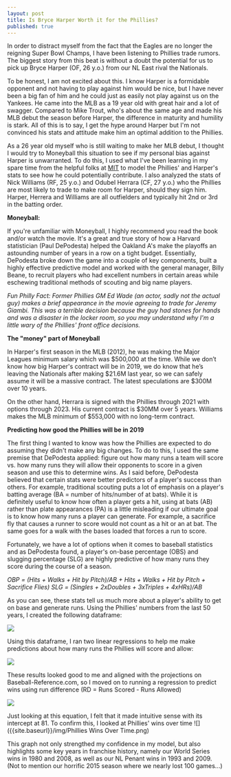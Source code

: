 ```yaml
---
layout: post
title: Is Bryce Harper Worth it for the Phillies?
published: true
---
```


In order to distract myself from the fact that the Eagles are no longer the reigning Super Bowl Champs, I have been listening to Phillies trade rumors. The biggest story from this beat is without a doubt the potential for us to pick up Bryce Harper (OF, 26 y.o.) from our NL East rival the Nationals. 

To be honest, I am not excited about this. I know Harper is a formidable opponent and not having to play against him would be nice, but I have never been a big fan of him and he could just as easily not play against us on the Yankees. He came into the MLB as a 19 year old with great hair and a lot of swagger. Compared to Mike Trout, who's about the same age and made his MLB debut the season before Harper, the difference in maturity and humility is stark. All of this is to say, I get the hype around Harper but I'm not convinced his stats and attitude make him an optimal addition to the Phillies.

As a 26 year old myself who is still waiting to make her MLB debut, I thought I would try to Moneyball this situation to see if my personal bias against Harper is unwarranted. To do this, I used what I've been learning in my spare time from the helpful folks at [MIT](https://ocw.mit.edu/courses/sloan-school-of-management/15-071-the-analytics-edge-spring-2017/index.htm) to model the Phillies' and Harper's stats to see how he could potentially contribute. I also analyzed the stats of Nick Williams (RF, 25 y.o.) and Odubel Herrara (CF, 27 y.o.) who the Phillies are most likely to trade to make room for Harper, should they sign him. Harper, Herrera and Williams are all outfielders and typically hit 2nd or 3rd in the batting order.

**Moneyball:**

If you're unfamiliar with Moneyball, I highly recommend you read the book and/or watch the movie. It's a great and true story of how a Harvard statistician (Paul DePodesta) helped the Oakland A's make the playoffs an astounding number of years in a row on a tight budget. Essentially, DePodesta broke down the game into a couple of key components, built a highly effective predictive model and worked with the general manager, Billy Beane, to recruit players who had excellent numbers in certain areas while eschewing traditional methods of scouting and big name players.

*Fun Philly Fact: Former Phillies GM Ed Wade (an actor, sadly not the actual guy) makes a brief appearance in the movie agreeing to trade for Jeremy Giambi. This was a terrible decision because the guy had stones for hands and was a disaster in the locker room, so you may understand why I'm a little wary of the Phillies' front office decisions.* 

**The "money" part of Moneyball**

In Harper's first season in the MLB (2012), he was making the Major Leagues minimum salary which was $500,000 at the time. While we don’t know how big Harper's contract will be in 2019, we do know that he’s leaving the Nationals after making $21.6M last year, so we can safely assume it will be a massive contract. The latest speculations are $300M over 10 years.

On the other hand, Herrara is signed with the Phillies through 2021 with options through 2023. His current contract is $30MM over 5 years. Williams makes the MLB minimum of $553,000 with no long-term contract. 

**Predicting how good the Phillies will be in 2019**

The first thing I wanted to know was how the Phillies are expected to do assuming they didn't make any big changes. To do to this, I used the same premise that DePodesta applied: figure out how many runs a team will score vs. how many runs they will allow their opponents to score in a given season and use this to determine wins. As I said before, DePodesta believed that certain stats were better predictors of a player's success than others. For example, traditional scouting puts a lot of emphasis on a player's batting average (BA = number of hits/number of at bats). While it is definitely useful to know how often a player gets a hit, using at bats (AB) rather than plate appearances (PA) is a little misleading if our ultimate goal is to know how many runs a player can generate. For example, a sacrifice fly that causes a runner to score would not count as a hit or an at bat. The same goes for a walk with the bases loaded that forces a run to score.

Fortunately, we have a lot of options when it comes to baseball statistics and as DePodesta found, a player's on-base percentage (OBS) and slugging percentage (SLG) are highly predictive of how many runs they score during the course of a season.

*OBP = (Hits + Walks + Hit by Pitch)/AB + Hits + Walks + Hit by Pitch + Sacrifice Flies)
SLG = (Singles + 2xDoubles + 3xTriples + 4xHRs)/AB*

As you can see, these stats tell us much more about a player's ability to get on base and generate runs. Using the Phillies' numbers from the last 50 years, I created the following dataframe: 

![]({{site.baseurl}}/img/PhilliesCode1.jpg)

Using this dataframe, I ran two linear regressions to help me make predictions about how many runs the Phillies will score and allow:

![]({{site.baseurl}}/img/PhilliesCode2.png)

These results looked good to me and aligned with the projections on Baseball-Reference.com, so I moved on to running a regression to predict wins using run difference (RD = Runs Scored - Runs Allowed)

![]({{site.baseurl}}/img/PhilliesCode3.png)

Just looking at this equation, I felt that it made intuitive sense with its intercept at 81. To confirm this, I looked at Phillies' wins over time
![]({{site.baseurl}}/img/Phillies Wins Over Time.png)

This graph not only strengthed my confidence in my model, but also highlights some key years in franchise history, namely our World Series wins in 1980 and 2008, as well as our NL Penant wins in 1993 and 2009. (Not to mention our horrific 2015 season where we nearly lost 100 games...)
